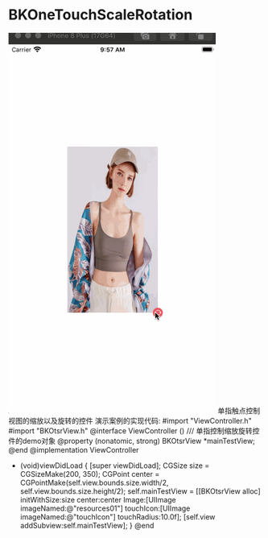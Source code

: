 # BKOneTouchScaleRotation
![](/OneTouchDemo.gif)
单指触点控制视图的缩放以及旋转的控件
演示案例的实现代码:
#import "ViewController.h"
#import "BKOtsrView.h"
@interface ViewController ()
/// 单指控制缩放旋转控件的demo对象
@property (nonatomic, strong) BKOtsrView *mainTestView;
@end
@implementation ViewController
- (void)viewDidLoad {
    [super viewDidLoad];
    CGSize size = CGSizeMake(200, 350);
    CGPoint center = CGPointMake(self.view.bounds.size.width/2, self.view.bounds.size.height/2);
    self.mainTestView = [[BKOtsrView alloc] initWithSize:size center:center Image:[UIImage imageNamed:@"resources01"] touchIcon:[UIImage imageNamed:@"touchIcon"] touchRadius:10.0f];
    [self.view addSubview:self.mainTestView];
}
@end

